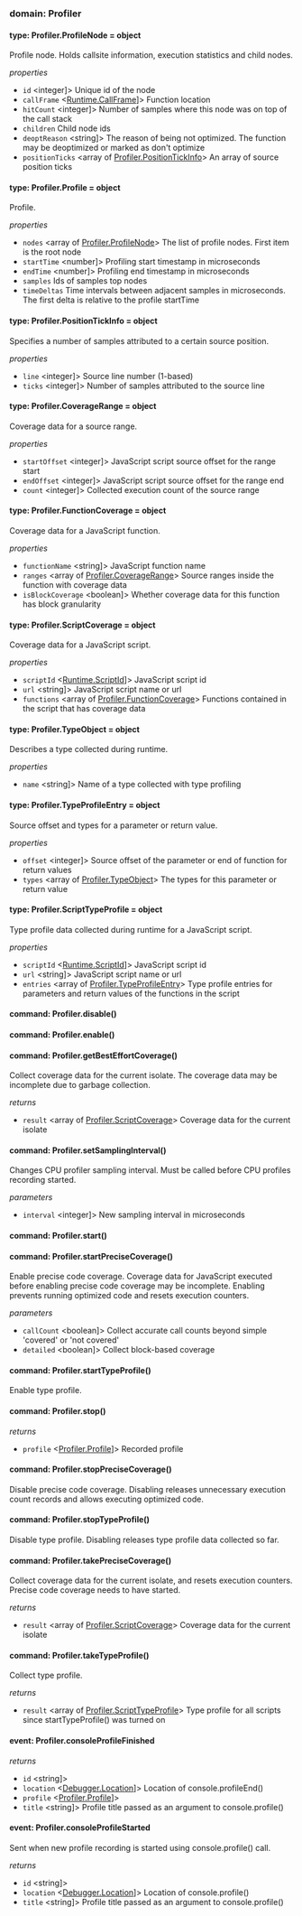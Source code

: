
### domain: Profiler

#### type: Profiler.ProfileNode = object

Profile node. Holds callsite information, execution statistics and child nodes.

*properties*
  - `id` <integer]> Unique id of the node
  - `callFrame` <[Runtime.CallFrame]]> Function location
  - `hitCount` <integer]> Number of samples where this node was on top of the call stack
  - `children` <array of integer> Child node ids
  - `deoptReason` <string]> The reason of being not optimized. The function may be deoptimized or marked as don't
optimize
  - `positionTicks` <array of [Profiler.PositionTickInfo]> An array of source position ticks

#### type: Profiler.Profile = object

Profile.

*properties*
  - `nodes` <array of [Profiler.ProfileNode]> The list of profile nodes. First item is the root node
  - `startTime` <number]> Profiling start timestamp in microseconds
  - `endTime` <number]> Profiling end timestamp in microseconds
  - `samples` <array of integer> Ids of samples top nodes
  - `timeDeltas` <array of integer> Time intervals between adjacent samples in microseconds. The first delta is relative to the
profile startTime

#### type: Profiler.PositionTickInfo = object

Specifies a number of samples attributed to a certain source position.

*properties*
  - `line` <integer]> Source line number (1-based)
  - `ticks` <integer]> Number of samples attributed to the source line

#### type: Profiler.CoverageRange = object

Coverage data for a source range.

*properties*
  - `startOffset` <integer]> JavaScript script source offset for the range start
  - `endOffset` <integer]> JavaScript script source offset for the range end
  - `count` <integer]> Collected execution count of the source range

#### type: Profiler.FunctionCoverage = object

Coverage data for a JavaScript function.

*properties*
  - `functionName` <string]> JavaScript function name
  - `ranges` <array of [Profiler.CoverageRange]> Source ranges inside the function with coverage data
  - `isBlockCoverage` <boolean]> Whether coverage data for this function has block granularity

#### type: Profiler.ScriptCoverage = object

Coverage data for a JavaScript script.

*properties*
  - `scriptId` <[Runtime.ScriptId]]> JavaScript script id
  - `url` <string]> JavaScript script name or url
  - `functions` <array of [Profiler.FunctionCoverage]> Functions contained in the script that has coverage data

#### type: Profiler.TypeObject = object

Describes a type collected during runtime.

*properties*
  - `name` <string]> Name of a type collected with type profiling

#### type: Profiler.TypeProfileEntry = object

Source offset and types for a parameter or return value.

*properties*
  - `offset` <integer]> Source offset of the parameter or end of function for return values
  - `types` <array of [Profiler.TypeObject]> The types for this parameter or return value

#### type: Profiler.ScriptTypeProfile = object

Type profile data collected during runtime for a JavaScript script.

*properties*
  - `scriptId` <[Runtime.ScriptId]]> JavaScript script id
  - `url` <string]> JavaScript script name or url
  - `entries` <array of [Profiler.TypeProfileEntry]> Type profile entries for parameters and return values of the functions in the script

#### command: Profiler.disable()

#### command: Profiler.enable()

#### command: Profiler.getBestEffortCoverage()

Collect coverage data for the current isolate. The coverage data may be incomplete due to
garbage collection.

*returns*
- `result` <array of [Profiler.ScriptCoverage]> Coverage data for the current isolate

#### command: Profiler.setSamplingInterval()

Changes CPU profiler sampling interval. Must be called before CPU profiles recording started.

*parameters*
- `interval` <integer]> New sampling interval in microseconds

#### command: Profiler.start()

#### command: Profiler.startPreciseCoverage()

Enable precise code coverage. Coverage data for JavaScript executed before enabling precise code
coverage may be incomplete. Enabling prevents running optimized code and resets execution
counters.

*parameters*
- `callCount` <boolean]> Collect accurate call counts beyond simple 'covered' or 'not covered'
- `detailed` <boolean]> Collect block-based coverage

#### command: Profiler.startTypeProfile()

Enable type profile.

#### command: Profiler.stop()

*returns*
- `profile` <[Profiler.Profile]]> Recorded profile

#### command: Profiler.stopPreciseCoverage()

Disable precise code coverage. Disabling releases unnecessary execution count records and allows
executing optimized code.

#### command: Profiler.stopTypeProfile()

Disable type profile. Disabling releases type profile data collected so far.

#### command: Profiler.takePreciseCoverage()

Collect coverage data for the current isolate, and resets execution counters. Precise code
coverage needs to have started.

*returns*
- `result` <array of [Profiler.ScriptCoverage]> Coverage data for the current isolate

#### command: Profiler.takeTypeProfile()

Collect type profile.

*returns*
- `result` <array of [Profiler.ScriptTypeProfile]> Type profile for all scripts since startTypeProfile() was turned on

#### event: Profiler.consoleProfileFinished

*returns*
- `id` <string]> 
- `location` <[Debugger.Location]]> Location of console.profileEnd()
- `profile` <[Profiler.Profile]]> 
- `title` <string]> Profile title passed as an argument to console.profile()

#### event: Profiler.consoleProfileStarted

Sent when new profile recording is started using console.profile() call.

*returns*
- `id` <string]> 
- `location` <[Debugger.Location]]> Location of console.profile()
- `title` <string]> Profile title passed as an argument to console.profile()

[Runtime.CallFrame]: profiler.md#runtimecallframe
[Profiler.PositionTickInfo]: profiler.md#profilerpositiontickinfo
[Profiler.ProfileNode]: profiler.md#profilerprofilenode
[Profiler.CoverageRange]: profiler.md#profilercoveragerange
[Runtime.ScriptId]: profiler.md#runtimescriptid
[Profiler.FunctionCoverage]: profiler.md#profilerfunctioncoverage
[Profiler.TypeObject]: profiler.md#profilertypeobject
[Profiler.TypeProfileEntry]: profiler.md#profilertypeprofileentry
[Profiler.ScriptCoverage]: profiler.md#profilerscriptcoverage
[Profiler.Profile]: profiler.md#profilerprofile
[Profiler.ScriptTypeProfile]: profiler.md#profilerscripttypeprofile
[Debugger.Location]: profiler.md#debuggerlocation